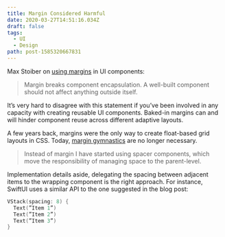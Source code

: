```yaml
---
title: Margin Considered Harmful
date: 2020-03-27T14:51:16.034Z
draft: false
tags:
  - UI
  - Design
path: post-1585320667831
---
```

Max Stoiber on [using margins](https://mxstbr.com/thoughts/margin) in UI components:

> Margin breaks component encapsulation. A well-built component should not affect anything outside itself.  

It’s very hard to disagree with this statement if you’ve been involved in any capacity with creating reusable UI components. Baked-in margins can and will hinder component reuse across different adaptive layouts.

A few years back, margins were the only way to create float-based grid layouts in CSS. Today, [margin gymnastics](https://redalemeden.com/microblog/post-1583342143001) are no longer necessary.

> Instead of margin I have started using spacer components, which move the responsibility of managing space to the parent-level.  

Implementation details aside, delegating the spacing between adjacent items to the wrapping component is the right approach. For instance, SwiftUI uses a similar API to the one suggested in the blog post:

```swift
VStack(spacing: 8) {
  Text(”Item 1”)
  Text(”Item 2”)
  Text(”Item 3”)
}
```

